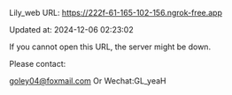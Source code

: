 Lily_web URL: https://222f-61-165-102-156.ngrok-free.app

Updated at: 2024-12-06 02:23:02

If you cannot open this URL, the server might be down.

Please contact: 

goley04@foxmail.com Or Wechat:GL_yeaH